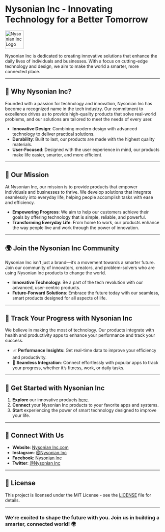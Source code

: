 # Nysonian Inc - Innovating Technology for a Better Tomorrow

<img src="https://github.com/user-attachments/assets/77aeb65b-3e02-42ca-982e-9441240c6bba" alt="Nysonian Inc Logo" width="60"/>

Nysonian Inc is dedicated to creating innovative solutions that enhance the daily lives of individuals and businesses. With a focus on cutting-edge technology and design, we aim to make the world a smarter, more connected place.

---

## 🌟 **Why Nysonian Inc?**

Founded with a passion for technology and innovation, Nysonian Inc has become a recognized name in the tech industry. Our commitment to excellence drives us to provide high-quality products that solve real-world problems, and our solutions are tailored to meet the needs of every user.

- **Innovative Design**: Combining modern design with advanced technology to deliver practical solutions.
- **Durability**: Built to last, our products are made with the highest quality materials.
- **User-Focused**: Designed with the user experience in mind, our products make life easier, smarter, and more efficient.

---

## 🚀 **Our Mission**

At Nysonian Inc, our mission is to provide products that empower individuals and businesses to thrive. We develop solutions that integrate seamlessly into everyday life, helping people accomplish tasks with ease and efficiency.

- **Empowering Progress**: We aim to help our customers achieve their goals by offering technology that is simple, reliable, and powerful.
- **Transforming Everyday Life**: From home to work, our products enhance the way people live and work through the power of innovation.

---

## 🌍 **Join the Nysonian Inc Community**

Nysonian Inc isn't just a brand—it’s a movement towards a smarter future. Join our community of innovators, creators, and problem-solvers who are using Nysonian Inc products to change the world.

- **Innovative Technology**: Be a part of the tech revolution with our advanced, user-centric products.
- **Future-Forward Solutions**: Embrace the future today with our seamless, smart products designed for all aspects of life.

---

## 📲 **Track Your Progress with Nysonian Inc**

We believe in making the most of technology. Our products integrate with health and productivity apps to enhance your performance and track your success.

- 📈 **Performance Insights**: Get real-time data to improve your efficiency and productivity.
- 🔄 **Seamless Integration**: Connect effortlessly with popular apps to track your progress, whether it’s fitness, work, or daily tasks.

---

## 🔧 **Get Started with Nysonian Inc**

1. **Explore** our innovative products [here](https://www.linkedin.com/company/Nysonian-inc).
2. **Connect** your Nysonian Inc products to your favorite apps and systems.
3. **Start** experiencing the power of smart technology designed to improve your life.

---

## 💬 **Connect With Us**

- **Website**: [Nysonian Inc.com](https://nysonian.com)
- **Instagram**: [@Nysonian Inc](https://instagram.com/Nysonian)
- **Facebook**: [Nysonian Inc](https://facebook.com/Nysonian)
- **Twitter**: [@Nysonian Inc](https://twitter.com/Nysonian)

---

## 📝 **License**

This project is licensed under the MIT License - see the [LICENSE](LICENSE) file for details.

---

### We’re excited to shape the future with you. Join us in building a smarter, connected world! 🌍
